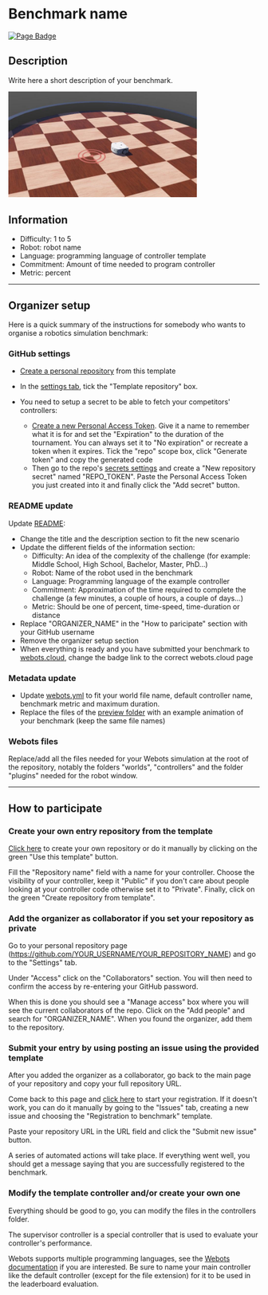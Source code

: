 <span id="title">

# Benchmark name

</span>

[![Page Badge](https://badgen.net/badge/icon/Benchmark?label=Page)](https://benchmark.webots.cloud/run?version=R2022b&url=https://github.com/Jean-Eudes-le-retour/own-pendulum-benchmark/blob/main/worlds/inverted_pendulum.wbt&type=benchmark)

## Description

<span id="description">

Write here a short description of your benchmark.

</span>

<p style="max-width:75%">
  <img src="./preview/thumbnail.jpg">
</p>

## Information

<span id="information">

- Difficulty: 1 to 5
- Robot: robot name
- Language: programming language of controller template
- Commitment: Amount of time needed to program controller
- Metric: percent

</span>

---

## Organizer setup

Here is a quick summary of the instructions for somebody who wants to organise a robotics simulation benchmark:

### GitHub settings
- [Create a personal repository](../../generate) from this template

- In the [settings tab](../../settings), tick the "Template repository" box.

- You need to setup a secret to be able to fetch your competitors' controllers:
  - [Create a new Personal Access Token](../../../../settings/tokens/new). Give it a name to remember what it is for and set the "Expiration" to the duration of the tournament. You can always set it to "No expiration" or recreate a token when it expires. Tick the "repo" scope box, click "Generate token" and copy the generated code
  - Then go to the repo's [secrets settings](../../settings/secrets) and create a "New repository secret" named "REPO_TOKEN". Paste the Personal Access Token you just created into it and finally click the "Add secret" button.

### README update

Update [README](../../edit/main/README.md):

- Change the title and the description section to fit the new scenario
- Update the different fields of the information section:
  - Difficulty: An idea of the complexity of the challenge (for example: Middle School, High School, Bachelor, Master, PhD...)
  - Robot: Name of the robot used in the benchmark
  - Language: Programming language of the example controller
  - Commitment: Approximation of the time required to complete the challenge (a few minutes, a couple of hours, a couple of days...)
  - Metric: Should be one of percent, time-speed, time-duration  or distance
- Replace "ORGANIZER_NAME" in the "How to paricipate" section with your GitHub username
- Remove the organizer setup section
- When everything is ready and you have submitted your benchmark to [webots.cloud](https://benchmark.webots.cloud/benchmark), change the badge link to the correct webots.cloud page

### Metadata update

- Update [webots.yml](../../edit/main/webots.yml) to fit your world file name, default controller name, benchmark metric and maximum duration.
- Replace the files of the [preview folder](/preview) with an example animation of your benchmark (keep the same file names)

### Webots files

Replace/add all the files needed for your Webots simulation at the root of the repository, notably the folders "worlds", "controllers" and the folder "plugins" needed for the robot window.

<!-- <details>
<summary style="font-size:1.25em">Detailed step-by-step guide</summary>

TODO: Detailed step-by-step guide if needed

</details>
-->

---

## How to participate

### Create your own entry repository from the template

[Click here](../../generate) to create your own repository or do it manually by clicking on the green "Use this template" button.

Fill the "Repository name" field with a name for your controller.
Choose the visibility of your controller, keep it "Public" if you don't care about people looking at your controller code otherwise set it to "Private".
Finally, click on the green "Create repository from template".

### Add the organizer as collaborator if you set your repository as private

Go to your personal repository page (https://github.com/YOUR_USERNAME/YOUR_REPOSITORY_NAME) and go to the "Settings" tab.

Under "Access" click on the "Collaborators" section.
You will then need to confirm the access by re-entering your GitHub password.

When this is done you should see a "Manage access" box where you will see the current collaborators of the repo.
Click on the "Add people" and search for "ORGANIZER_NAME". When you found the organizer, add them to the repository.

### Submit your entry by using posting an issue using the provided template

After you added the organizer as a collaborator, go back to the main page of your repository and copy your full repository URL.

Come back to this page and [click here](../../issues/new?assignees=&labels=registration&template=registration_form.yml&title=Registration+to+benchmark) to start your registration. If it doesn't work, you can do it manually by going to the "Issues" tab, creating a new issue and choosing the "Registration to benchmark" template.

Paste your repository URL in the URL field and click the "Submit new issue" button.

A series of automated actions will take place. If everything went well, you should get a message saying that you are successfully registered to the benchmark.

### Modify the template controller and/or create your own one

Everything should be good to go, you can modify the files in the controllers folder.

The supervisor controller is a special controller that is used to evaluate your controller's performance.

Webots supports multiple programming languages, see the [Webots documentation](https://www.cyberbotics.com/doc/guide/language-setup) if you are interested.
Be sure to name your main controller like the default controller (except for the file extension) for it to be used in the leaderboard evaluation.
